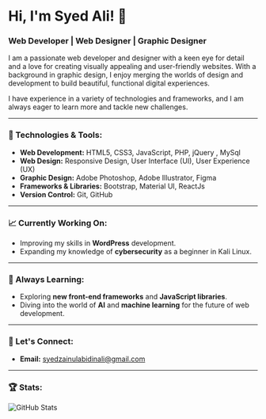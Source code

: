 # Hi, I'm Syed Ali! 👋

### Web Developer | Web Designer | Graphic Designer

I am a passionate web developer and designer with a keen eye for detail and a love for creating visually appealing and user-friendly websites. With a background in graphic design, I enjoy merging the worlds of design and development to build beautiful, functional digital experiences. 

I have experience in a variety of technologies and frameworks, and I am always eager to learn more and tackle new challenges.

---

### 🔧 Technologies & Tools:

- **Web Development:** HTML5, CSS3, JavaScript, PHP, jQuery , MySql
- **Web Design:** Responsive Design, User Interface (UI), User Experience (UX)
- **Graphic Design:** Adobe Photoshop, Adobe Illustrator, Figma
- **Frameworks & Libraries:** Bootstrap, Material UI, ReactJs 
- **Version Control:** Git, GitHub

---

### 📈 Currently Working On:

- Improving my skills in **WordPress** development.
- Expanding my knowledge of **cybersecurity** as a beginner in Kali Linux.

---

### 🌱 Always Learning:

- Exploring **new front-end frameworks** and **JavaScript libraries**.
- Diving into the world of **AI** and **machine learning** for the future of web development.

---

### 💬 Let's Connect:

- **Email:** syedzainulabidinali@gmail.com

---

### 🏆 Stats:
![GitHub Stats](https://github-readme-stats.vercel.app/api?username=syedzainulabidine&show_icons=true&theme=radical)
